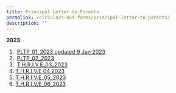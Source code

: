 ```yaml
---
title: Principal Letter to Parents
permalink: /circulars-and-forms/principal-letter-to-parents/
description: ""
---
```

**2023**  

1. &nbsp;[PLTP_01_2023 updated 9 Jan 2023](/files/PLTP_01_2023%20updated%209%20Jan%202023.pdf)  
2. &nbsp;[PLTP_02_2023](/files/PLTP_02_2023.pdf) 
3. &nbsp;[T.H.R.I.V.E_03_2023](/files/THRIVE_03_2023.pdf)
4. [T.H.R.I.V.E 04 2023](/files/thrive_04_2023.pdf)
5. [T.H.R.I.V.E_05_2023](/files/thrive_05_2023.pdf)
6. [T.H.R.I.V.E_06_2023](/files/thrive_06_2023_updated.pdf)